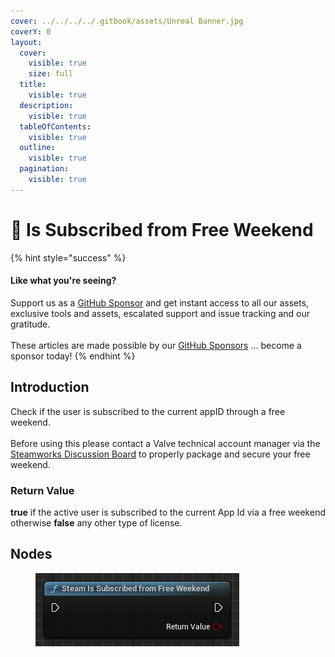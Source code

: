 ```yaml
---
cover: ../../../../.gitbook/assets/Unreal Banner.jpg
coverY: 0
layout:
  cover:
    visible: true
    size: full
  title:
    visible: true
  description:
    visible: true
  tableOfContents:
    visible: true
  outline:
    visible: true
  pagination:
    visible: true
---
```


# 🔵 Is Subscribed from Free Weekend

{% hint style="success" %}
#### Like what you're seeing?

Support us as a [GitHub Sponsor](../../../../become-a-sponsor/) and get instant access to all our assets, exclusive tools and assets, escalated support and issue tracking and our gratitude.\
\
These articles are made possible by our [GitHub Sponsors](../../../../become-a-sponsor/) ... become a sponsor today!
{% endhint %}

## Introduction

Check if the user is subscribed to the current appID through a free weekend.\
\
Before using this please contact a Valve technical account manager via the [Steamworks Discussion Board](http://steamcommunity.com/groups/steamworks/discussions) to properly package and secure your free weekend.

### Return Value

**true** if the active user is subscribed to the current App Id via a free weekend otherwise **false** any other type of license.

## Nodes

<figure><img src="../../../../.gitbook/assets/image (11) (1) (1) (1) (1) (1) (1) (1) (1).png" alt=""><figcaption></figcaption></figure>
